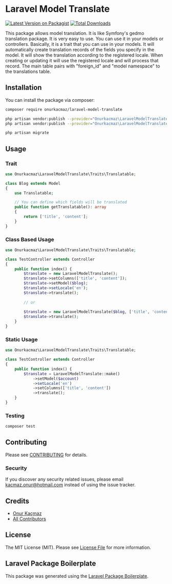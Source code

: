 # Laravel Model Translate

[![Latest Version on Packagist](https://img.shields.io/packagist/v/onurkacmaz/laravel-model-translate.svg?style=flat-square)](https://packagist.org/packages/onurkacmaz/laravel-model-translate)
[![Total Downloads](https://img.shields.io/packagist/dt/onurkacmaz/laravel-model-translate.svg?style=flat-square)](https://packagist.org/packages/onurkacmaz/laravel-model-translate)

This package allows model translation. It is like Symfony's gedmo translation package. It is very easy to use. You can use it in your models or controllers.
Basically, it is a trait that you can use in your models. It will automatically create translation records of the fields you specify in the model. It will show the translation according to the registered locale. When creating or updating it will use the registered locale and will process that record. The main table pairs with "foreign_id" and "model namespace" to the translations table.
## Installation

You can install the package via composer:

```bash
composer require onurkacmaz/laravel-model-translate
```

```bash
php artisan vendor:publish --provider="Onurkacmaz\LaravelModelTranslate\LaravelModelTranslateServiceProvider" --tag=config
php artisan vendor:publish --provider="Onurkacmaz\LaravelModelTranslate\LaravelModelTranslateServiceProvider" --tag=migrations
```

```bash
php artisan migrate
```

## Usage

### Trait

```php
use Onurkacmaz\LaravelModelTranslate\Traits\Translatable;

class Blog extends Model
{
    use Translatable;

    // You can define which fields will be translated
    public function getTranslatable(): array
    {
        return ['title', 'content'];
    }
}
```

### Class Based Usage

```php
use Onurkacmaz\LaravelModelTranslate\Traits\Translatable;

class TestController extends Controller
{
    public function index() {
        $translate = new LaravelModelTranslate();
        $translate->setColumns(['title', 'content']);
        $translate->setModel($blog);
        $translate->setLocale('en');
        $translate->translate();
        
        // or
        
        $translate = new LaravelModelTranslate($blog, ['title', 'content'], 'en');
        $translate->translate();
    }
}
```

### Static Usage

```php
use Onurkacmaz\LaravelModelTranslate\Traits\Translatable;

class TestController extends Controller
{
    public function index() {
        $translate = LaravelModelTranslate::make()
            ->setModel($account)
            ->setLocale('en')
            ->setColumns(['title', 'content'])
            ->translate();
    }
}
```

### Testing

```bash
composer test
```

## Contributing

Please see [CONTRIBUTING](CONTRIBUTING.md) for details.

### Security

If you discover any security related issues, please email kacmaz.onur@hotmail.com instead of using the issue tracker.

## Credits

-   [Onur Kaçmaz](https://github.com/onurkacmaz)
-   [All Contributors](../../contributors)

## License

The MIT License (MIT). Please see [License File](LICENSE.md) for more information.

## Laravel Package Boilerplate

This package was generated using the [Laravel Package Boilerplate](https://laravelpackageboilerplate.com).
